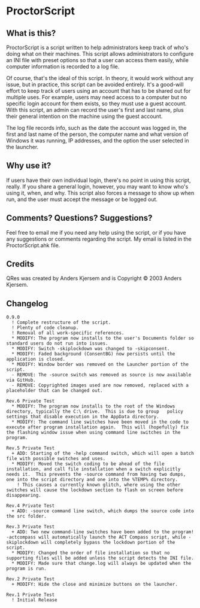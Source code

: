 ProctorScript
=============

What is this?
-------------
ProctorScript is a script written to help administrators keep track of who's doing what on their machines.  This script allows administrators to configure an INI file with preset options so that a user can access them easily, while computer information is recorded to a log file.

Of course, that's the ideal of this script.  In theory, it would work without any issue, but in practice, this script can be avoided entirely.  It's a good-will effort to keep track of users using an account that has to be shared out for multiple uses.  For example, users may need access to a computer but no specific login account for them exists, so they must use a guest account.  With this script, an admin can record the user's first and last name, plus their general intention on the machine using the guest account.

The log file records info, such as the date the account was logged in, the first and last name of the person, the computer name and what version of Windows it was running, IP addresses, and the option the user selected in the launcher.

Why use it?
-----------
If users have their own individual login, there's no point in using this script, really.  If you share a general login, however, you may want to know who's using it, when, and why.  This script also forces a message to show up when run, and the user must accept the message or be logged out.

Comments?  Questions?  Suggestions?
-----------------------------------
Feel free to email me if you need any help using the script, or if you have any suggestions or comments regarding the script.  My email is listed in the ProctorScript.ahk file.

Credits
-------
QRes was created by Anders Kjersem and is Copyright © 2003 Anders Kjersem.

Changelog
---------
```
0.9.0
  ! Complete restructure of the script.
  ! Plenty of code cleanup.
  ! Removal of all work-specific references.
  * MODIFY: The program now installs to the user's Documents folder so standard users do not run into issues.
  * MODIFY: Switch -skiplockdown was changed to -skipconsent.
  * MODIFY: Faded background (ConsentBG) now persists until the application is closed.
  * MODIFY: Window border was removed on the Launcher portion of the script.
  - REMOVE: The -source switch was removed as source is now available via GitHub.
  - REMOVE: Copyrighted images used are now removed, replaced with a placeholder that can be changed out.

Rev.6 Private Test
  * MODIFY: The program now installs to the root of the Windows directory, typically the C:\ drive.  This is due to group	policy settings that disable execution in the AppData directory.
  * MODIFY: The command line switches have been moved in the code to execute after program installation again.  This will (hopefully) fix the flashing window issue when using command line switches in the program.

Rev.5 Private Test
  + ADD: Starting of the -help command switch, which will open a batch file with possible switches and uses.
  * MODIFY: Moved the switch coding to be ahead of the file installation, and call file installation when a switch explicitly needs it.  This prevents the -source command from having two dumps, one into the script directory and one into the %TEMP% directory.
    ! This causes a currently known glitch, where using the other switches will cause the lockdown section to flash	on screen before disappearing.

Rev.4 Private Test
  + ADD: -source command line switch, which dumps the source code into the src folder.

Rev.3 Private Test
  + ADD: Two new command-line switches have been added to the program! -actcompass will automatically launch the ACT Compass script, while -skiplockdown will completely bypass the lockdown portion of the script.
  * MODIFY: Changed the order of file installation so that no supporting files will be added unless the script detects the INI file.
  * MODIFY: Made sure that change.log will always be updated when the program is run.

Rev.2 Private Test
  + MODIFY: Hide the close and minimize buttons on the launcher.

Rev.1 Private Test
  ! Initial Release
```